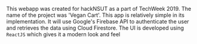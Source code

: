 This webapp was created for hackNSUT as a part of TechWeek 2019. The name of the project was 'Vegan Cart'. This app is relatively simple in its implementation. It will use Google's Firebase API to authenticate the user and retrieves the data using Cloud Firestore. The UI is developed using `ReactJS` which gives it a modern look and feel